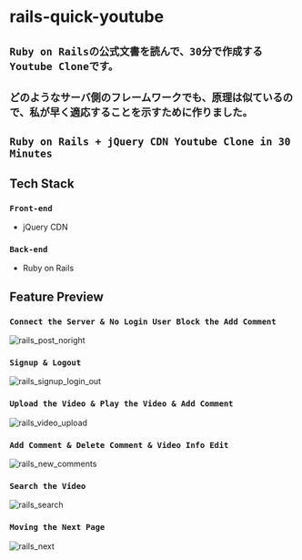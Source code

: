 # rails-quick-youtube
## `Ruby on Railsの公式文書を読んで、30分で作成するYoutube Cloneです。`
## `どのようなサーバ側のフレームワークでも、原理は似ているので、私が早く適応することを示すために作りました。`

## `Ruby on Rails + jQuery CDN Youtube Clone in 30 Minutes`

## Tech Stack
### `Front-end`
- jQuery CDN

### `Back-end`
- Ruby on Rails

## Feature Preview

### `Connect the Server & No Login User Block the Add Comment`
![rails_post_noright](https://user-images.githubusercontent.com/49154920/87505247-5f5b2880-c6a3-11ea-8af1-55647f36ee05.gif)

### `Signup & Logout`
![rails_signup_login_out](https://user-images.githubusercontent.com/49154920/87505239-5cf8ce80-c6a3-11ea-84d6-3530558c2978.gif)

### `Upload the Video & Play the Video & Add Comment`
![rails_video_upload](https://user-images.githubusercontent.com/49154920/87505241-5d916500-c6a3-11ea-928d-5c46b937bdeb.gif)

### `Add Comment & Delete Comment & Video Info Edit`
![rails_new_comments](https://user-images.githubusercontent.com/49154920/87505225-58341a80-c6a3-11ea-8bb0-626be7d7390d.gif)

### `Search the Video`
![rails_search](https://user-images.githubusercontent.com/49154920/87505248-5ff3bf00-c6a3-11ea-8e33-a736043a5b98.gif)

### `Moving the Next Page`
![rails_next](https://user-images.githubusercontent.com/49154920/87505227-59fdde00-c6a3-11ea-8ce9-471f6b733717.gif)
